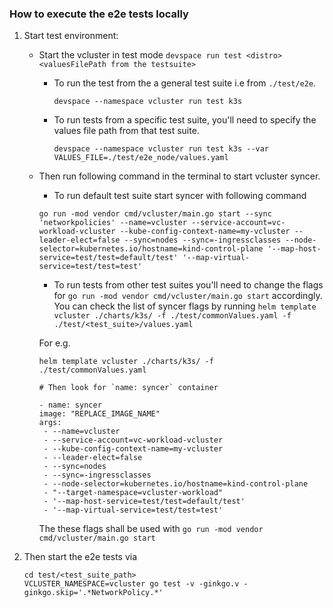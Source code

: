 ### How to execute the e2e tests locally

1. Start test environment:
    - Start the vcluster in test mode `devspace run test <distro> <valuesFilePath from the testsuite>`
    
      - To run the test from the a general test suite i.e from `./test/e2e`.
      
          `devspace --namespace vcluster run test k3s`
      
      - To run tests from a specific test suite, you'll need to specify the values file path from that test suite.
      
          `devspace --namespace vcluster run test k3s --var VALUES_FILE=./test/e2e_node/values.yaml`
    
    - Then run following command in the terminal to start vcluster syncer.
        - To run default test suite start syncer with following command
        ```
        go run -mod vendor cmd/vcluster/main.go start --sync 'networkpolicies' --name=vcluster --service-account=vc-workload-vcluster --kube-config-context-name=my-vcluster --leader-elect=false --sync=nodes --sync=-ingressclasses --node-selector=kubernetes.io/hostname=kind-control-plane '--map-host-service=test/test=default/test' '--map-virtual-service=test/test=test'
        ```

        - To run tests from other test suites you'll need to change the flags for `go run -mod vendor cmd/vcluster/main.go start` accordingly. You can check the list of syncer flags by running `helm template vcluster ./charts/k3s/ -f ./test/commonValues.yaml -f ./test/<test_suite>/values.yaml`
        
         For e.g.
         ```
         helm template vcluster ./charts/k3s/ -f ./test/commonValues.yaml

         # Then look for `name: syncer` container

        - name: syncer
        image: "REPLACE_IMAGE_NAME"
        args:
          - --name=vcluster
          - --service-account=vc-workload-vcluster
          - --kube-config-context-name=my-vcluster
          - --leader-elect=false
          - --sync=nodes
          - --sync=-ingressclasses
          - --node-selector=kubernetes.io/hostname=kind-control-plane
          - "--target-namespace=vcluster-workload"
          - '--map-host-service=test/test=default/test'
          - '--map-virtual-service=test/test=test'
         ```
         The these flags shall be used with `go run -mod vendor cmd/vcluster/main.go start`
          
2. Then start the e2e tests via 
    ```
    cd test/<test_suite_path>
    VCLUSTER_NAMESPACE=vcluster go test -v -ginkgo.v -ginkgo.skip='.*NetworkPolicy.*'
    ```

